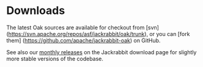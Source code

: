 <!--
   Licensed to the Apache Software Foundation (ASF) under one or more
   contributor license agreements.  See the NOTICE file distributed with
   this work for additional information regarding copyright ownership.
   The ASF licenses this file to You under the Apache License, Version 2.0
   (the "License"); you may not use this file except in compliance with
   the License.  You may obtain a copy of the License at

       http://www.apache.org/licenses/LICENSE-2.0

   Unless required by applicable law or agreed to in writing, software
   distributed under the License is distributed on an "AS IS" BASIS,
   WITHOUT WARRANTIES OR CONDITIONS OF ANY KIND, either express or implied.
   See the License for the specific language governing permissions and
   limitations under the License.
  -->

Downloads
=========
The latest Oak sources are available for checkout from [svn]
(https://svn.apache.org/repos/asf/jackrabbit/oak/trunk), or you can [fork them]
(https://github.com/apache/jackrabbit-oak) on GitHub.

See also our [monthly releases](http://jackrabbit.apache.org/downloads.html) on the Jackrabbit
download page for slightly more stable versions of the codebase.